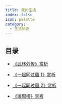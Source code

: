 ```yaml
---
title: 我的生活
index: false
icon: palette
category:
  - 生活轨迹
---
```


## 目录

- [《武林外传》赏析](武林外传.md)

- [《一起同过窗 1》赏析](一起同过窗1.md)

- [《一起同过窗 2》赏析](一起同过窗2.md)

- [《琅琊榜》赏析](琅琊榜.md)
